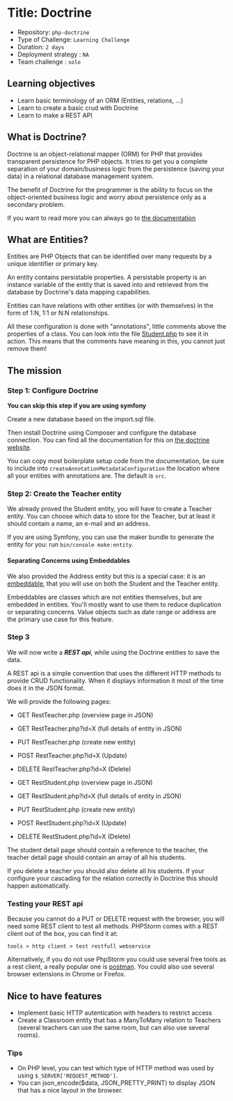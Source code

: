 # Title: Doctrine

- Repository: `php-doctrine`
- Type of Challenge: `Learning Challenge`
- Duration: `2 days`
- Deployment strategy : `NA`
- Team challenge : `solo`

## Learning objectives
- Learn basic terminology of an ORM (Entities, relations, ...)
- Learn to create a basic crud with Doctrine
- Learn to make a REST API

## What is Doctrine?
Doctrine is an object-relational mapper (ORM) for PHP that provides transparent persistence for PHP objects. It tries to get you a complete separation of your domain/business logic from the persistence (saving your data) in a relational database management system.

The benefit of Doctrine for the programmer is the ability to focus on the object-oriented business logic and worry about persistence only as a secondary problem.

If you want to read more you can always go to [the documentation](https://www.doctrine-project.org/projects/doctrine-orm/en/current/tutorials/getting-started.html)

## What are Entities?
Entities are PHP Objects that can be identified over many requests by a unique identifier or primary key.

An entity contains persistable properties. A persistable property is an instance variable of the entity that is saved into and retrieved from the database by Doctrine's data mapping capabilities.

Entities can have relations with other entities (or with themselves) in the form of 1:N, 1:1 or N:N relationships.

All these configuration is done with "annotations", little comments above the properties of a class. You can look into the file [Student.php](Student.php) to see it in action. This means that the comments have meaning in this, you cannot just remove them!

## The mission 

### Step 1: Configure Doctrine 
**You can skip this step if you are using symfony**

Create a new database based on the import.sql file.

Then install Doctrine using Composer and configure the database connection. You can find all the documentation for this on [the doctrine website](https://www.doctrine-project.org/projects/doctrine-orm/en/2.6/tutorials/getting-started.html#getting-started-with-doctrine).

You can copy most boilerplate setup code from the documentation, be sure to include into `createAnnotationMetadataConfiguration` the location where all your entities with annotations are. The default is `src`.

### Step 2: Create the Teacher entity
We already proved the Student entity, you will have to create a Teacher entity. You can choose which data to store for the Teacher, but at least it should contain a name, an e-mail and an address.

If you are using Symfony, you can use the maker bundle to generate the entity for you: run `bin/console make:entity`.

#### Separating Concerns using Embeddables
We also provided the Address entity but this is a special case: it is an [embeddable](https://www.doctrine-project.org/projects/doctrine-orm/en/2.6/tutorials/embeddables.html), that you will use on both the Student and the Teacher entity.

Embeddables are classes which are not entities themselves, but are embedded in entities. You'll mostly want to use them to reduce duplication or separating concerns. Value objects such as date range or address are the primary use case for this feature.

### Step 3
We will now write a ***REST api***, while using the Doctrine entities to save the data.

A REST api is a simple convention that uses the different HTTP methods to provide CRUD functionality. When it displays information it most of the time does it in the JSON format.

We will provide the following pages:

- GET RestTeacher.php (overview page in JSON)
- GET RestTeacher.php?id=X (full details of entity in JSON)
- PUT RestTeacher.php (create new entity)
- POST RestTeacher.php?id=X (Update)
- DELETE RestTeacher.php?id=X (Delete)


- GET RestStudent.php (overview page in JSON)
- GET RestStudent.php?id=X (full details of entity in JSON)
- PUT RestStudent.php (create new entity)
- POST RestStudent.php?id=X (Update)
- DELETE RestStudent.php?id=X (Delete)

The student detail page should contain a reference to the teacher, the teacher detail page should contain an array of all his students.

If you delete a teacher you should also delete all his students. If your configure your cascading for the relation correctly in Doctrine this should happen automatically.

### Testing your REST api
Because you cannot do a PUT or DELETE request with the browser, you will need some REST client to test all methods.
PHPStorm comes with a REST client out of the box, you can find it at:

`tools > http client > test restfull webservice`

Alternatively, if you do not use PhpStorm you could use several free tools as a rest client, a really popular one is [postman](https://www.getpostman.com/).
You could also use several browser extensions in Chrome or Firefox.

## Nice to have features
- Implement basic HTTP autentication with headers to restrict access
- Create a Classroom entity that has a ManyToMany relation to Teachers (several teachers can use the same room, but can also use several rooms).

### Tips
- On PHP level, you can test which type of HTTP method was used by using `$_SERVER['REQUEST_METHOD']`.
- You can json_encode($data, JSON_PRETTY_PRINT) to display JSON that has a nice layout in the browser.
